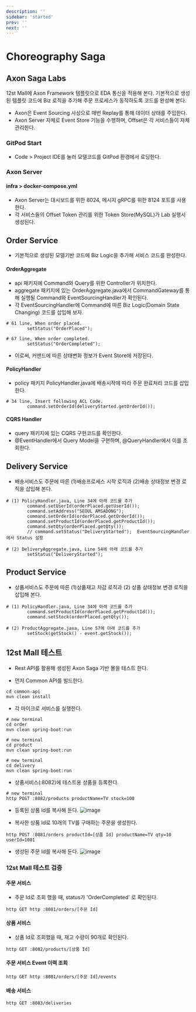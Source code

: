 ```yaml
---
description: ''
sidebar: 'started'
prev: ''
next: ''
---
```


# Choreography Saga

## Axon Saga Labs

12st Mall에 Axon Framework 템플릿으로 EDA 통신을 적용해 본다.
기본적으로 생성된 템플릿 코드에 Biz 로직을 추가해 주문 프로세스가 동작하도록 코드를 완성해 본다.

- Axon은 Event Sourcing 사상으로 매번 Replay를 통해 데이터 상태를 주입한다.
- Axon Server 자체로 Event Store 기능을 수행하며, Offset은 각 서비스들이 자체 관리한다.

### GitPod Start

- Code > Project IDE를 눌러 모델코드를 GitPod 환경에서 로딩한다.


### Axon Server 

#### infra > docker-compose.yml 

- Axon Server는 대시보드를 위한 8024, 메시지 gRPC를 위한 8124 포트를 사용한다.
- 각 서비스들의 Offset Token 관리를 위한 Token Store(MySQL)가 Lab 실행시 생성된다.

## Order Service

- 기본적으로 생성된 모델기반 코드에 Biz Logic을 추가해 서비스 코드를 완성한다.

#### OrderAggregate

- api 패키지에 Command와 Query를 위한 Controller가 위치한다.
- aggregate 패키지에 있는 OrderAggregate.java에서 CommandGateway를 통해 실행될 Command와 EventSourcingHandler가 확인된다.
- 각 EventSourcingHandler에 Command에 따른 Biz Logic(Domain State Changing) 코드를 삽입해 보자.
```
# 61 line, When order placed.
        setStatus("OrderPlaced");

# 67 line, When order completed.
        setStatus("OrderCompleted");       
```

- 이로써, 커맨드에 따른 상태변화 정보가 Event Store에 저장된다.

#### PolicyHandler

- policy 패키지 PolicyHandler.java에 배송시작에 따라 주문 완료처리 코드를 삽입한다.
```
# 34 line, Insert following ACL Code. 
        command.setOrderId(deliveryStarted.getOrderId());  
```

#### CQRS Handler

- query 패키지에 있는 CQRS 구현코드를 확인한다.
- @EventHandler에서 Query Model을 구현하며, @QueryHandler에서 이를 조회한다.


## Delivery Service

- 배송서비스도 주문에 따른 (1)배송프로세스 시작 로직과 (2)배송 상태정보 변경 로직을 삽입해 본다.
```
# (1) PolicyHandler.java, Line 34에 아래 코드를 추가
        command.setUserId(orderPlaced.getUserId());
        command.setAddress("SEOUL AMSADONG");
        command.setOrderId(orderPlaced.getOrderId());
        command.setProductId(orderPlaced.getProductId());
        command.setQty(orderPlaced.getQty());
        // command.setStatus("DeliveryStarted");  EventSourcingHandler에서 Status 설정
```

```
# (2) DeliveryAggregate.java, Line 54에 아래 코드를 추가
		setStatus("DeliveryStarted");
```

## Product Service

- 상품서비스도 주문에 따른 (1)상품재고 차감 로직과 (2) 상품 상태정보 변경 로직을 삽입해 본다.

```
# (1) PolicyHandler.java, Line 34에 아래 코드를 추가
        command.setProductId(orderPlaced.getProductId());
        command.setStock(orderPlaced.getQty());
```

```
# (2) ProductAggregate.java, Line 57에 아래 코드를 추가
		setStock(getStock() - event.getStock());
```

## 12st Mall 테스트

- Rest API를 활용해 생성된 Axon Saga 기반 몰을 테스트 한다.

- 먼저 Common API를 빌드한다.
```
cd common-api
mvn clean install
```

- 각 마이크로 서비스를 실행한다.
```
# new terminal
cd order
mvn clean spring-boot:run

# new terminal
cd product
mvn clean spring-boot:run

# new terminal
cd delivery
mvn clean spring-boot:run
```

- 상품서비스(:8082)에 테스트용 상품을 등록한다.
```
# new terminal
http POST :8082/products productName=TV stock=100
```

- 등록된 상품 Id를 복사해 둔다.
![image](https://user-images.githubusercontent.com/35618409/229345799-6a86743c-d3b1-43b7-9a94-91c4e50cfd9b.png)

- 복사한 상품 Id로 10개의 TV를 구매하는 주문을 생성한다.
```
http POST :8081/orders productId=[상품 Id] productName=TV qty=10 userId=1001
```

- 생성된 주문 Id를 복사해 둔다.
![image](https://user-images.githubusercontent.com/35618409/229346264-89d2c227-5dc8-454d-acb0-1c24bc0da63d.png)


### 12st Mall 테스트 검증

#### 주문 서비스

- 주문 Id로 조회 했을 때, status가 'OrderCompleted' 로 확인된다.
```
http GET http :8081/orders/[주문 Id]
```

#### 상품 서비스

- 상품 Id로 조회했을 때, 재고 수량이 90개로 확인된다.
```
http GET :8082/products/[상품 Id]
```

#### 주문 서비스 Event 이력 조회

```
http GET http :8081/orders/[주문 Id]/events
```


#### 배송 서비스
```
http GET :8083/deliveries
```